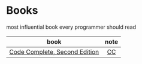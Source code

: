 # Books
most influential book every programmer should read

|book|note|
|:--:|:--:|
|[Code Complete, Second Edition](http://www.cc2e.com/Default.aspx)|[CC](CC)|
